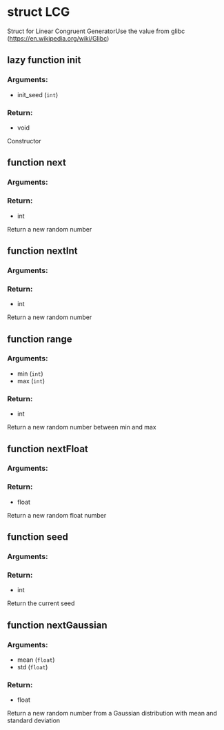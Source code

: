 # struct LCG
Struct for Linear Congruent GeneratorUse the value from glibc (https://en.wikipedia.org/wiki/Glibc)

## lazy function __init__
### Arguments:
- init_seed (`int`)
### Return:
- void


Constructor

## function next
### Arguments:

### Return:
- int


Return a new random number

## function nextInt
### Arguments:

### Return:
- int


Return a new random number

## function range
### Arguments:
- min (`int`)
- max (`int`)
### Return:
- int


Return a new random number between min and max

## function nextFloat
### Arguments:

### Return:
- float


Return a new random float number

## function seed
### Arguments:

### Return:
- int


Return the current seed

## function nextGaussian
### Arguments:
- mean (`float`)
- std (`float`)
### Return:
- float


Return a new random number from a Gaussian distribution with mean and standard deviation




